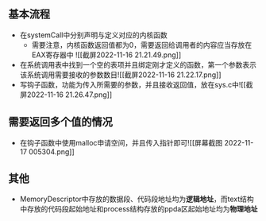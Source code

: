 ## 基本流程
- 在systemCall中分别声明与定义对应的内核函数
	- 需要注意，内核函数返回值都为0，需要返回给调用者的内容应当存放在EAX寄存器中
![[截屏2022-11-16 21.21.49.png]]
- 在系统调用表中找到一个空的表项并且绑定刚才定义的函数，第一个参数表示该系统调用需要接收的参数数目![[截屏2022-11-16 21.22.17.png]]
- 写钩子函数，功能为传入所需要的参数，并且接收返回值，放在sys.c中![[截屏2022-11-16 21.26.47.png]]
## 需要返回多个值的情况
- 在钩子函数中使用malloc申请空间，并且传入指针即可![[屏幕截图 2022-11-17 005304.png]]
## 其他
- MemoryDescriptor中存放的数据段、代码段地址均为**逻辑地址**，而text结构中存放的代码段起始地址和process结构存放的ppda区起始地址均为**物理地址**
